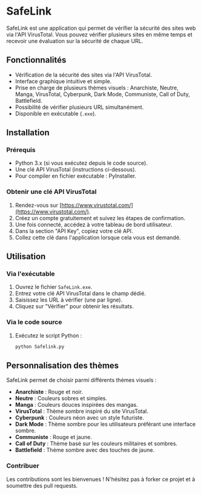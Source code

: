# SafeLink

SafeLink est une application qui permet de vérifier la sécurité des sites web via l'API VirusTotal. Vous pouvez vérifier plusieurs sites en même temps et recevoir une évaluation sur la sécurité de chaque URL.

## Fonctionnalités

- Vérification de la sécurité des sites via l'API VirusTotal.
- Interface graphique intuitive et simple.
- Prise en charge de plusieurs thèmes visuels : Anarchiste, Neutre, Manga, VirusTotal, Cyberpunk, Dark Mode, Communiste, Call of Duty, Battlefield.
- Possibilité de vérifier plusieurs URL simultanément.
- Disponible en exécutable (`.exe`).

## Installation

### Prérequis

- Python 3.x (si vous exécutez depuis le code source).
- Une clé API VirusTotal (instructions ci-dessous).
- Pour compiler en fichier exécutable : PyInstaller.

### Obtenir une clé API VirusTotal

1. Rendez-vous sur [https://www.virustotal.com/](https://www.virustotal.com/).
2. Créez un compte gratuitement et suivez les étapes de confirmation.
3. Une fois connecté, accédez à votre tableau de bord utilisateur.
4. Dans la section "API Key", copiez votre clé API.
5. Collez cette clé dans l'application lorsque cela vous est demandé.

## Utilisation

### Via l'exécutable

1. Ouvrez le fichier `SafeLink.exe`.
2. Entrez votre clé API VirusTotal dans le champ dédié.
3. Saisissez les URL à vérifier (une par ligne).
4. Cliquez sur "Vérifier" pour obtenir les résultats.

### Via le code source

1. Exécutez le script Python :
   ```bash
   python Safelink.py
## Personnalisation des thèmes

SafeLink permet de choisir parmi différents thèmes visuels :

- **Anarchiste** : Rouge et noir.
- **Neutre** : Couleurs sobres et simples.
- **Manga** : Couleurs douces inspirées des mangas.
- **VirusTotal** : Thème sombre inspiré du site VirusTotal.
- **Cyberpunk** : Couleurs néon avec un style futuriste.
- **Dark Mode** : Thème sombre pour les utilisateurs préférant une interface sombre.
- **Communiste** : Rouge et jaune.
- **Call of Duty** : Thème basé sur les couleurs militaires et sombres.
- **Battlefield** : Thème sombre avec des touches de jaune.

### Contribuer
Les contributions sont les bienvenues ! N'hésitez pas à forker ce projet et à soumettre des pull requests.
